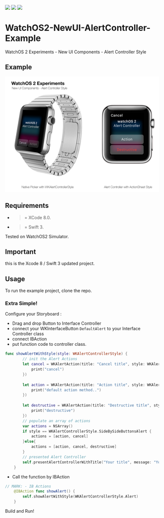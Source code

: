 ![](https://img.shields.io/badge/build-pass-brightgreen.svg?style=flat-square)
![](https://img.shields.io/badge/platform-WatchOS2-ff69b4.svg?style=flat-square)
![](https://img.shields.io/badge/Require-XCode%208-lightgrey.svg?style=flat-square)


# WatchOS2-NewUI-AlertController-Example
WatchOS 2 Experiments - New UI Components - Alert Controller Style

## Example

![](https://raw.githubusercontent.com/Sweefties/WatchOS2-NewUI-AlertController-Example/master/source/Apple_Watch_template-AlertController.jpg)

## Requirements

- >= XCode 8.0.
- >= Swift 3.

Tested on WatchOS2 Simulator.

## Important

this is the Xcode 8 / Swift 3 updated project.

## Usage

To run the example project, clone the repo.

### Extra Simple!


Configure your Storyboard :

  - Drag and drop Button to Interface Controller
  - connect your WKInterfaceButton `DefaultAlert` to your Interface Controller class
  - connect IBAction
  - put function code to controller class.

```swift
func showAlertWithStyle(style: WKAlertControllerStyle) {
        // init the Alert Actions
        let cancel = WKAlertAction(title: "Cancel title", style: WKAlertActionStyle.Cancel, handler: { () -> Void in
            print("cancel")
        })

        let action = WKAlertAction(title: "Action title", style: WKAlertActionStyle.Default, handler: { () -> Void in
            print("default action method..")
        })

        let destructive = WKAlertAction(title: "Destructive title", style: WKAlertActionStyle.Destructive, handler: { () -> Void in
            print("destructive")
        })
        // populate an array of actions
        var actions = NSArray()
        if style == WKAlertControllerStyle.SideBySideButtonsAlert {
            actions = [action, cancel]
        }else{
            actions = [action, cancel, destructive]
        }
        // presented Alert Controller
        self.presentAlertControllerWithTitle("Your title", message: "Your message", preferredStyle: style, actions: actions as! [WKAlertAction])
    }
```

  - Call the function by IBAction

```swift
// MARK: - IB Actions
    @IBAction func showAlert() {
        self.showAlertWithStyle(WKAlertControllerStyle.Alert)
    }
```


Build and Run!
